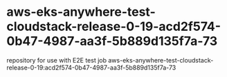 # aws-eks-anywhere-test-cloudstack-release-0-19-acd2f574-0b47-4987-aa3f-5b889d135f7a-73
repository for use with E2E test job aws-eks-anywhere-test-cloudstack-release-0-19:acd2f574-0b47-4987-aa3f-5b889d135f7a-73
